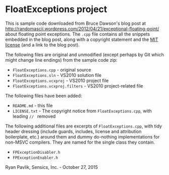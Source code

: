 # FloatExceptions project

This is sample code downloaded from Bruce Dawson's blog post at <http://randomascii.wordpress.com/2012/04/21/exceptional-floating-point/> about floating point exceptions. The `.cpp` file contains all the snippets embedded in the blog post, along with a copyright statement and the [MIT license](http://www.opensource.org/licenses/mit-license) (and a link to the blog post).

The following files are original and unmodified (except perhaps by Git which might change line endings) from the sample code zip:

- `FloatExceptions.cpp` - original source
- `FloatExceptions.sln` - VS2010 solution file
- `FloatExceptions.vcxproj` - VS2010 project file
- `FloatExceptions.vcxproj.filters` - VS2010 project-related file

The following files have been added:

- `README.md` - this file
- `LICENSE.txt` - The copyright notice from `FloatExceptions.cpp`, with leading `// ` removed

The following additional files are excerpts of `FloatExceptions.cpp`, with tidy header dressing (include guards, includes, license and attribution boilerplate, etc.) around them and dummy do-nothing implementations for non-MSVC compilers. They are named for the single class they contain.

- `FPExceptionDisabler.h`
- `FPExceptionEnabler.h`


Ryan Pavlik, Sensics, Inc. - October 27, 2015
